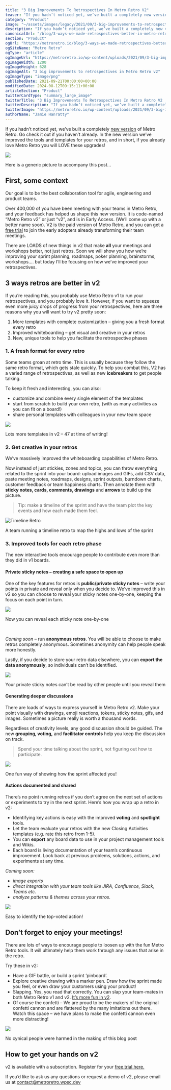 ```yaml
---
title: "3 Big Improvements To Retrospectives In Metro Retro V2"
teaser: "If you hadn’t noticed yet, we’ve built a completely new version of Metro Retro. Go check it out if you haven't already. In the new version we've improved the"
category: "Product"
image: "~/assets/images/legacy/2021/09/3-big-improvements-to-retrospectives-in-metro-retro-v2.png"
description: "If you hadn’t noticed yet, we’ve built a completely new version of Metro Retro. Go check it out if you haven't already. In the new version we've improved the"
canonicalUrl: "/blog/3-ways-we-made-retrospectives-better-in-metro-retro-v2"
section: "Product"
ogUrl: "https://metroretro.io/blog/3-ways-we-made-retrospectives-better-in-metro-retro-v2"
ogSiteName: "Metro Retro"
ogType: "article"
ogImageUrl: "https://metroretro.io/wp-content/uploads/2021/09/3-big-improvements-to-retrospectives-in-metro-retro-v2.png"
ogImageWidth: 1200
ogImageHeight: 628
ogImageAlt: "3 big improvements to retrospectives in Metro Retro v2"
ogImageType: "image/png"
publishedDate: 2021-09-21T00:00:00+00:00
modifiedDate: 2024-08-12T09:15:11+00:00
articleSection: "Product"
twitterCardType: "summary_large_image"
twitterTitle: "3 Big Improvements To Retrospectives In Metro Retro V2 | Metro Retro"
twitterDescription: "If you hadn’t noticed yet, we’ve built a completely new version of Metro Retro. Go check it out if you haven't already. In the new version we've improved the"
twitterImage: "https://metroretro.io/wp-content/uploads/2021/09/3-big-improvements-to-retrospectives-in-metro-retro-v2.png"
authorName: "Jamie Hanratty"
---
```


If you hadn’t noticed yet, we’ve built a completely [new version](/early-access) of Metro Retro. Go check it out if you haven’t already. In the new version we’ve improved the tools and templates for your retros, and in short, if you already love Metro Retro you will LOVE these upgrades!

![](../../assets/images/legacy/2023/05/6141e9a718258b099c0de808_Metro-Retro-01-2.png)

Here is a generic picture to accompany this post…

## First, some context

Our goal is to be the best collaboration tool for agile, engineering and product teams.

Over 400,000 of you have been meeting with your teams in Metro Retro, and your feedback has helped us shape this new version. It is code-named “Metro Retro v2” or just “v2”, and is in Early Access. (We’ll come up with a better name soon). V2 is the paid version of Metro Retro, and you can get a [free trial](/early-access) to join the early adopters already transforming their team meetings.

There are LOADS of new things in v2 that make **all** your meetings and workshops better, not just retros. Soon we will show you how we’re improving your sprint planning, roadmaps, poker planning, brainstorms, workshops…. but today I’ll be focusing on how we’ve improved your retrospectives.

## 3 ways retros are better in v2

If you’re reading this, you probably use Metro Retro v1 to run your retrospectives, and you probably love it. However, if you want to squeeze even more juicy drops of progress from your retrospectives, here are three reasons why you will want to try v2 pretty soon:

1.  More templates with complete customization – giving you a fresh format every retro
2.  Improved whiteboarding – get visual and creative in your retros
3.  New, unique tools to help you facilitate the retrospective phases‍

### 1\. A fresh format for every retro

Some teams groan at retro time. This is usually because they follow the same retro format, which gets stale quickly. To help you combat this, V2 has a varied range of retrospectives, as well as new **icebreakers** to get people talking.

To keep it fresh and interesting, you can also:

- customize and combine every single element of the templates
- start from scratch to build your own retro, (with as many activities as you can fit on a board!)
- share personal templates with colleagues in your new team space

![](../../assets/images/legacy/2023/05/6141fac91e4d8f2da14245fb_Group-16-1.png)

Lots more templates in v2 – 47 at time of writing!

### 2\. Get creative in your retros

We’ve massively improved the whiteboarding capabilities of Metro Retro.

Now instead of just stickies, zones and topics, you can throw everything related to the sprint into your board: upload images and GIFs, add CSV data, paste meeting notes, roadmaps, designs, sprint outputs, burndown charts, customer feedback or team happiness charts. Then annotate them with **sticky notes, cards, comments, drawings** and **arrows** to build up the picture.

> Tip: make a timeline of the sprint and have the team plot the key events and how each made them feel.

![Timeline Retro](../../assets/images/legacy/2023/05/6141fec2b01d8cf96089a401_Group-17.png)

A team running a timeline retro to map the highs and lows of the sprint

### 3\. Improved tools for each retro phase

The new interactive tools encourage people to contribute even more than they did in v1 boards.

#### Private sticky notes – creating a safe space to open up

One of the key features for retros is **public/private sticky notes** – write your points in private and reveal only when you decide to. We’ve improved this in v2 so you can choose to reveal your sticky notes one-by-one, keeping the focus on each point in turn.

![](../../assets/images/legacy/2023/05/6141ffbd3812647d5bd0938f_Private-stickies.gif)

Now you can reveal each sticky note one-by-one

‍

_Coming soon_ – run **anonymous retros**. You will be able to choose to make retros completely anonymous. Sometimes anonymity can help people speak more honestly.

Lastly, if you decide to store your retro data elsewhere, you can **export the data anonymously**, so individuals can’t be identified.

![](../../assets/images/legacy/2023/05/61170224d1f56726949e3d72_Hidden.png)

Your private sticky notes can’t be read by other people until you reveal them

#### Generating deeper discussions

There are loads of ways to express yourself in Metro Retro v2. Make your point visually with drawings, emoji reactions, tokens, sticky notes, gifs, and images. Sometimes a picture really is worth a thousand words.

Regardless of creativity levels, any good discussion should be guided. The new **grouping, voting,** and **facilitator controls** help you keep the discussion on track.

> Spend your time talking about the sprint, not figuring out how to participate.

![](../../assets/images/legacy/2023/05/6116fc5710a209132713960e_Draw-your-face.jpg)

One fun way of showing how the sprint affected you!

#### Actions documented and shared

There’s no point running retros if you don’t agree on the next set of actions or experiments to try in the next sprint. Here’s how you wrap up a retro in v2:

- Identifying key actions is easy with the improved **voting** and **spotlight** tools.
- Let the team evaluate your retros with the new Closing Activities templates (e.g. rate this retro from 1-5).
- You can **export** any board data to use in your project management tools and Wikis.
- Each board is living documentation of your team’s continuous improvement. Look back at previous problems, solutions, actions, and experiments at any time.

_Coming soon:_

- ‍*image exports*
- _direct integration with your team tools like JIRA, Confluence, Slack, Teams etc._
- _analyze patterns & themes across your retros._

![](../../assets/images/legacy/2023/05/6149f268e6c30d4657e3a83e_Top-voted.png)

Easy to identify the top-voted action!

## Don’t forget to enjoy your meetings!

There are lots of ways to encourage people to loosen up with the fun Metro Retro tools. It will ultimately help them work through any issues that arise in the retro.

Try these in v2:

- Have a GIF battle, or build a sprint ‘pinboard’.
- Explore creative drawing with a marker pen. Draw how the sprint made you feel, or even draw your customers using your product!
- Slapping. Yes, you read that correctly. You can slap your team-mates in both Metro Retro v1 and v2. [It’s more fun in v2](https://www.youtube.com/watch?v=618nDVya1l0).
- Of course the confetti – We are proud to be the makers of the original confetti cannon and are flattered by the many imitations out there. Watch this space – we have plans to make the confetti cannon even more distracting!

![](../../assets/images/legacy/2023/05/61170472107ea3dbedbd78d0_Have-a-good-time.png)

No cynical people were harmed in the making of this blog post

## How to get your hands on v2

v2 is available with a subscription. Register for your [free trial here.](/early-access)

If you’d like to ask us any questions or request a demo of v2, please email us at contact@metroretro.wpsc.dev
